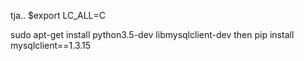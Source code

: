 
tja..
$export LC_ALL=C


sudo apt-get install python3.5-dev libmysqlclient-dev
then
pip install mysqlclient==1.3.15